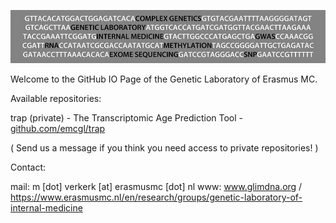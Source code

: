 ![image](/assets/images/emcgl_logo.jpg)

Welcome to the GitHub IO Page of the Genetic Laboratory of Erasmus MC.

Available repositories:

trap (private) - The Transcriptomic Age Prediction Tool - [github.com/emcgl/trap](github.com/emcgl/trap)



( Send us a message if you think you need access to private repositories! )

Contact:

mail: m [dot] verkerk [at] erasmusmc [dot] nl
www: www.glimdna.org / https://www.erasmusmc.nl/en/research/groups/genetic-laboratory-of-internal-medicine
